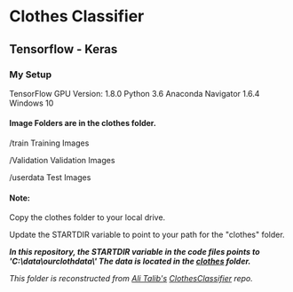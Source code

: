 #  Clothes Classifier 
## Tensorflow - Keras

### My Setup
  TensorFlow GPU Version: 1.8.0
  Python 3.6
  Anaconda Navigator 1.6.4
  Windows 10

#### Image Folders are in the clothes folder.

  /train    Training Images

  /Validation Validation Images

  /userdata   Test Images

#### Note:

  Copy the clothes folder to your local drive.

  Update the STARTDIR variable to point to your path for the "clothes" folder.

  *__In this repository, the STARTDIR variable in the code files points to 'C:\\data\\ourclothdata\\' The data is located in the [clothes](./clothes) folder.__*
  
  *This folder is reconstructed from [Ali Talib's](https://github.com/AliAsgerTalib-AI) [ClothesClassifier](https://github.com/AliAsgerTalib-AI/ClothesClassifier) repo.*
